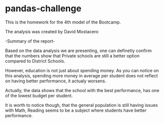 # pandas-challenge

This is the homework for the 4th model of the Bootcamp.

The analysis was created by David Mostacero


-Summary of the report-


Based on the data analysis we are presenting, one can definetly confirm that the numbers show that Private schools are still a better option compared to District Schools.

However, education is not just about spending money. As you can notice on this analysis, spending more money in average per student does not reflect on having better performance, it actualy worsens.

Actually, the data shows that the school with the best performance, has one of the lowest budget per student.

It is worth to notice though, that the general population is still having issues with Math, Reading seems to be a subject where students have better performance.